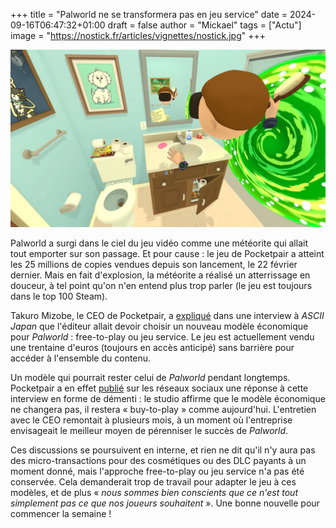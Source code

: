+++
title = "Palworld ne se transformera pas en jeu service"
date = 2024-09-16T06:47:32+01:00
draft = false
author = "Mickael"
tags = ["Actu"]
image = "https://nostick.fr/articles/vignettes/nostick.jpg"
+++

![Texte Alternative](rickmorty.jpeg "Légende de l’image")

Palworld a surgi dans le ciel du jeu vidéo comme une météorite qui allait tout emporter sur son passage. Et pour cause : le jeu de Pocketpair a atteint les 25 millions de copies vendues depuis son lancement, le 22 février dernier. Mais en fait d'explosion, la météorite a réalisé un atterrissage en douceur, à tel point qu'on n'en entend plus trop parler (le jeu est toujours dans le top 100 Steam).

Takuro Mizobe, le CEO de Pocketpair, a [expliqué](https://ascii.jp/elem/000/004/220/4220741/) dans une interview à *ASCII Japan* que l'éditeur allait devoir choisir un nouveau modèle économique pour *Palworld* : free-to-play ou jeu service. Le jeu est actuellement vendu une trentaine d'euros (toujours en accès anticipé) sans barrière pour accéder à l'ensemble du contenu.

Un modèle qui pourrait rester celui de *Palworld* pendant longtemps. Pocketpair a en effet [publié](https://x.com/Palworld_EN/status/1834947171944485224) sur les réseaux sociaux une réponse à cette interview en forme de démenti : le studio affirme que le modèle économique ne changera pas, il restera « buy-to-play » comme aujourd'hui. L'entretien avec le CEO remontait à plusieurs mois, à un moment où l'entreprise envisageait le meilleur moyen de pérenniser le succès de *Palworld*.

Ces discussions se poursuivent en interne, et rien ne dit qu'il n'y aura pas des micro-transactions pour des cosmétiques ou des DLC payants à un moment donné, mais l'approche free-to-play ou jeu service n'a pas été conservée. Cela demanderait trop de travail pour adapter le jeu à ces modèles, et de plus « *nous sommes bien conscients que ce n'est tout simplement pas ce que nos joueurs souhaitent* ». Une bonne nouvelle pour commencer la semaine !